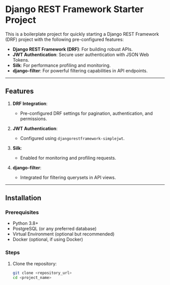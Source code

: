 # Django REST Framework Starter Project

This is a boilerplate project for quickly starting a Django REST Framework (DRF) project with the following pre-configured features:

- **Django REST Framework (DRF)**: For building robust APIs.
- **JWT Authentication**: Secure user authentication with JSON Web Tokens.
- **Silk**: For performance profiling and monitoring.
- **django-filter**: For powerful filtering capabilities in API endpoints.

---

## Features

1. **DRF Integration**:
   - Pre-configured DRF settings for pagination, authentication, and permissions.

2. **JWT Authentication**:
   - Configured using `djangorestframework-simplejwt`.

3. **Silk**:
   - Enabled for monitoring and profiling requests.

4. **django-filter**:
   - Integrated for filtering querysets in API views.

---

## Installation

### Prerequisites

- Python 3.8+
- PostgreSQL (or any preferred database)
- Virtual Environment (optional but recommended)
- Docker (optional, if using Docker)

### Steps

1. Clone the repository:

   ```bash
   git clone <repository_url>
   cd <project_name>

